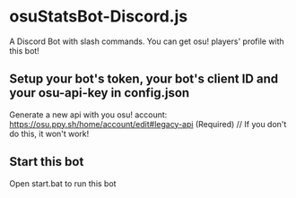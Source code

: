 # osuStatsBot-Discord.js
A Discord Bot with slash commands. You can get osu! players' profile with this bot!

## Setup your bot's token, your bot's client ID and your osu-api-key in config.json
Generate a new api with you osu! account: https://osu.ppy.sh/home/account/edit#legacy-api (Required)
// If you don't do this, it won't work!

## Start this bot
Open start.bat to run this bot

